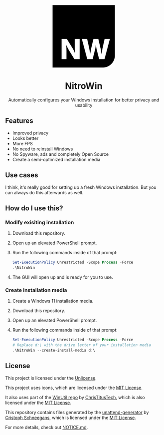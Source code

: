 <div align="center">
   <img src="assets/logo/NitroWin.svg" alt="NitroWin logo" width="200">

   <h1>NitroWin</h1>

   <p>Automatically configures your Windows installation for better privacy and usability</p>
</div>

## Features

- Improved privacy
- Looks better
- More FPS
- No need to reinstall Windows
- No Spyware, ads and completely Open Source
- Create a semi-optimized installation media

## Use cases

I think, it's really good for setting up a fresh Windows installation. But you can always do this afterwards as well.

## How do I use this?

### Modify exisiting installation

1. Download this repository.
2. Open up an elevated PowerShell prompt.
3. Run the following commands inside of that prompt:

   ```powershell
   Set-ExecutionPolicy Unrestricted -Scope Process -Force
   .\NitroWin
   ```

4. The GUI will open up and is ready for you to use.

### Create installation media

1. Create a Windows 11 installation media.
2. Download this repository.
3. Open up an elevated PowerShell prompt.
4. Run the following commands inside of that prompt:

   ```powershell
   Set-ExecutionPolicy Unrestricted -Scope Process -Force
   # Replace d:\ with the drive letter of your installation media
   .\NitroWin --create-install-media d:\
   ```

## License

This project is licensed under the [Unlicense](LICENSE).

This project uses icons, which are licensed under the [MIT License](https://github.com/tailwindlabs/heroicons/blob/master/LICENSE).

It also uses part of the [WinUtil repo](https://github.com/ChrisTitusTech/winutil) by [ChrisTitusTech](https://github.com/ChrisTitusTech), which is also licensed under the [MIT License](https://github.com/ChrisTitusTech/winutil/blob/main/LICENSE).

This repository contains files generated by the [unattend-generator](https://github.com/cschneegans/unattend-generator) by [Cristoph Schneegans](https://github.com/cschneegans), which is licensed under the [MIT License](https://github.com/cschneegans/unattend-generator/blob/master/LICENSE.txt).

For more details, check out [NOTICE.md](NOTICE.md).
